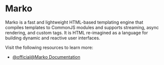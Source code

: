 # Marko

Marko is a fast and lightweight HTML-based templating engine that compiles templates to CommonJS modules and supports streaming, async rendering, and custom tags. It is HTML re-imagined as a language for building dynamic and reactive user interfaces.

Visit the following resources to learn more:

- [@official@Marko Documentation](https://markojs.com/docs/guides-overview/)
